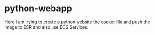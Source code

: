 # python-webapp
Here I am trying to create a python website the docker file and push the image to ECR and also use ECS Services.
